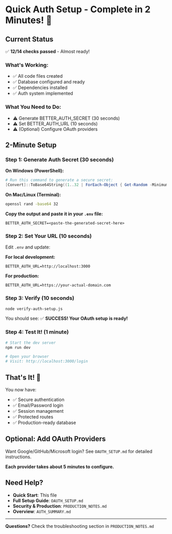 # Quick Auth Setup - Complete in 2 Minutes! 🚀

## Current Status

✅ **12/14 checks passed** - Almost ready!

### What's Working:
- ✅ All code files created
- ✅ Database configured and ready
- ✅ Dependencies installed
- ✅ Auth system implemented

### What You Need to Do:
- ⚠️ Generate BETTER_AUTH_SECRET (30 seconds)
- ⚠️ Set BETTER_AUTH_URL (10 seconds)
- ⚠️ (Optional) Configure OAuth providers

## 2-Minute Setup

### Step 1: Generate Auth Secret (30 seconds)

**On Windows (PowerShell):**
```powershell
# Run this command to generate a secure secret:
[Convert]::ToBase64String((1..32 | ForEach-Object { Get-Random -Minimum 0 -Maximum 256 }))
```

**On Mac/Linux (Terminal):**
```bash
openssl rand -base64 32
```

**Copy the output and paste it in your `.env` file:**
```env
BETTER_AUTH_SECRET=<paste-the-generated-secret-here>
```

### Step 2: Set Your URL (10 seconds)

Edit `.env` and update:

**For local development:**
```env
BETTER_AUTH_URL=http://localhost:3000
```

**For production:**
```env
BETTER_AUTH_URL=https://your-actual-domain.com
```

### Step 3: Verify (10 seconds)

```bash
node verify-auth-setup.js
```

You should see: ✅ **SUCCESS! Your OAuth setup is ready!**

### Step 4: Test It! (1 minute)

```bash
# Start the dev server
npm run dev

# Open your browser
# Visit: http://localhost:3000/login
```

## That's It! 🎉

You now have:
- ✅ Secure authentication
- ✅ Email/Password login
- ✅ Session management
- ✅ Protected routes
- ✅ Production-ready database

## Optional: Add OAuth Providers

Want Google/GitHub/Microsoft login? See `OAUTH_SETUP.md` for detailed instructions.

**Each provider takes about 5 minutes to configure.**

## Need Help?

- **Quick Start**: This file
- **Full Setup Guide**: `OAUTH_SETUP.md`
- **Security & Production**: `PRODUCTION_NOTES.md`
- **Overview**: `AUTH_SUMMARY.md`

---

**Questions?** Check the troubleshooting section in `PRODUCTION_NOTES.md`
